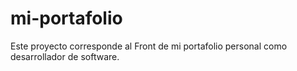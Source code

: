 # mi-portafolio
Este proyecto corresponde al Front de mi portafolio personal como desarrollador de software.
